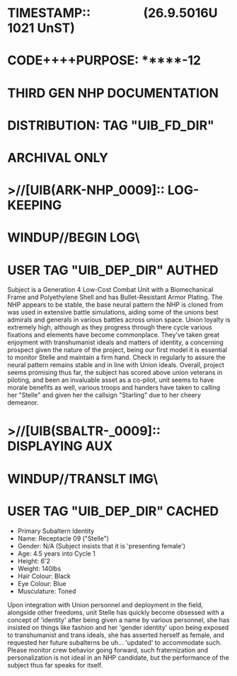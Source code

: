# TIMESTAMP:: &nbsp; &nbsp; &nbsp; &nbsp; &nbsp; &nbsp; &nbsp; &nbsp; &nbsp;(26.9.5016U 1021 UnST)
# CODE++++PURPOSE:    *****-12
# 					  THIRD GEN NHP DOCUMENTATION
# DISTRIBUTION:       TAG "UIB_FD_DIR"
#					  ARCHIVAL ONLY

# >//[UIB(ARK-NHP_0009]:: LOG-KEEPING
#						  WINDUP//BEGIN LOG\\
#						  USER TAG "UIB_DEP_DIR" AUTHED

Subject is a Generation 4 Low-Cost Combat Unit with a Biomechanical Frame and Polyethylene Shell and has Bullet-Resistant Armor Plating. The NHP appears to be stable, the base neural pattern the NHP is cloned from was used in extensive battle simulations, aiding some of the unions best admirals and generals in various battles across union space. Union loyalty is extremely high, although as they progress through there cycle various fixations and elements have become commonplace. They've taken great enjoyment with transhumanist ideals and matters of identity, a concerning prospect given the nature of the project, being our first model it is essential to monitor Stelle and maintain a firm hand. Check in regularly to assure the neural pattern remains stable and in line with Union ideals. Overall, project seems promising thus far, the subject has scored above union veterans in piloting, and been an invaluable asset as a co-pilot, unit seems to have morale benefits as well, various troops and handers have taken to calling her "Stelle" and given her the callsign "Starling" due to her cheery demeanor. 

# >//[UIB(SBALTR-_0009]:: DISPLAYING AUX
#						  WINDUP//TRANSLT IMG\\
#						  USER TAG "UIB_DEP_DIR" CACHED

- Primary Subaltern Identity
- Name: Receptacle 09 ("Stelle")
- Gender: N/A (Subject insists that it is 'presenting female')
- Age: 4.5 years into Cycle 1
- Height: 6'2
- Weight: 140lbs
- Hair Colour: Black
- Eye Colour: Blue
- Musculature: Toned

Upon integration with Union personnel and deployment in the field, alongside other freedoms, unit Stelle has quickly become obsessed with a concept of 'identity' after being given a name by various personnel, she has insisted on things like fashion and her 'gender identity' upon being exposed to transhumanist and trans ideals, she has asserted herself as female, and requested her future subalterns be uh... 'updated' to accommodate such. Please monitor crew behavior going forward, such fraternization and personalization is not ideal in an NHP candidate, but the performance of the subject thus far speaks for itself.